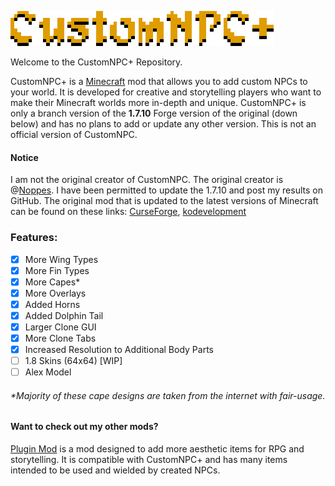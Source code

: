 ![](logo.png)  

Welcome to the CustomNPC+ Repository.

CustomNPC+ is a [Minecraft](https://minecraft.net/) mod that allows you to add custom NPCs to your world. It is developed for creative and storytelling players who want to make their Minecraft worlds more in-depth and unique. CustomNPC+ is only a branch version of the **1.7.10** Forge version of the original (down below) and has no plans to add or update any other version. This is not an official version of CustomNPC.

#### Notice
I am not the original creator of CustomNPC. The original creator is @[Noppes](https://github.com/Noppes). I have been permitted to update the 1.7.10 and post my results on GitHub. The original mod that is updated to the latest versions of Minecraft can be found on these links: [CurseForge](https://www.curseforge.com/minecraft/mc-mods/custom-npcs), [kodevelopment](http://www.kodevelopment.nl/minecraft/customnpcs)

### Features:
- [x] More Wing Types
- [x] More Fin Types
- [x] More Capes*
- [x] More Overlays
- [x] Added Horns
- [x] Added Dolphin Tail
- [x] Larger Clone GUI
- [x] More Clone Tabs
- [x] Increased Resolution to Additional Body Parts
- [ ] 1.8 Skins (64x64) [WIP]
- [ ] Alex Model

###### **Majority of these cape designs are taken from the internet with fair-usage.*

#### Want to check out my other mods?
[Plugin Mod](https://github.com/KAMKEEL/Plugin-Mod) is a mod designed to add more aesthetic items for RPG and storytelling. It is compatible with CustomNPC+ and has many items intended to be used and wielded by created NPCs.
